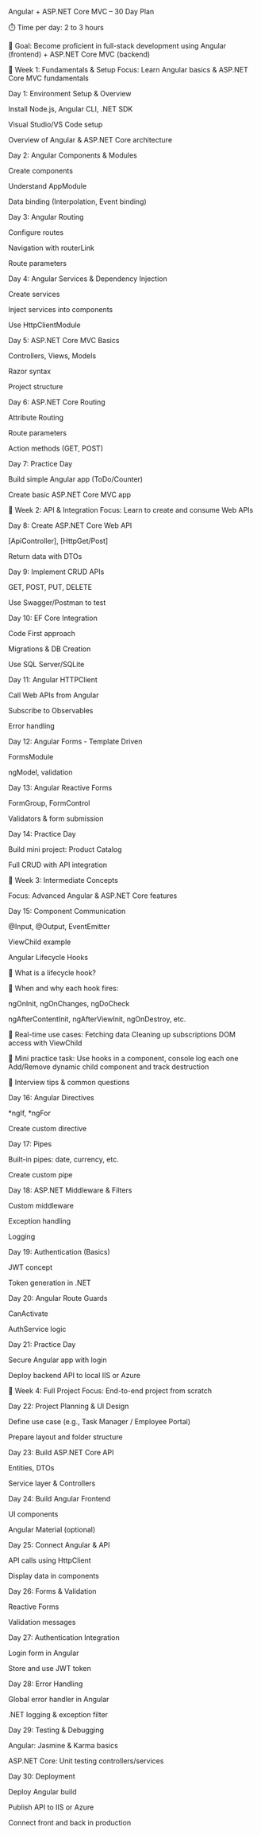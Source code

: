  Angular + ASP.NET Core MVC – 30 Day Plan
 
⏱️ Time per day: 2 to 3 hours

🎯 Goal: Become proficient in full-stack development using Angular (frontend) + ASP.NET Core MVC (backend)

🔹 Week 1: Fundamentals & Setup
Focus: Learn Angular basics & ASP.NET Core MVC fundamentals

Day 1: Environment Setup & Overview

Install Node.js, Angular CLI, .NET SDK

Visual Studio/VS Code setup

Overview of Angular & ASP.NET Core architecture

Day 2: Angular Components & Modules

Create components

Understand AppModule

Data binding (Interpolation, Event binding)

Day 3: Angular Routing

Configure routes

Navigation with routerLink

Route parameters

Day 4: Angular Services & Dependency Injection

Create services

Inject services into components

Use HttpClientModule

Day 5: ASP.NET Core MVC Basics

Controllers, Views, Models

Razor syntax

Project structure

Day 6: ASP.NET Core Routing

Attribute Routing

Route parameters

Action methods (GET, POST)

Day 7: Practice Day

Build simple Angular app (ToDo/Counter)

Create basic ASP.NET Core MVC app

🔹 Week 2: API & Integration
Focus: Learn to create and consume Web APIs

Day 8: Create ASP.NET Core Web API

[ApiController], [HttpGet/Post]

Return data with DTOs

Day 9: Implement CRUD APIs

GET, POST, PUT, DELETE

Use Swagger/Postman to test

Day 10: EF Core Integration

Code First approach

Migrations & DB Creation

Use SQL Server/SQLite

Day 11: Angular HTTPClient

Call Web APIs from Angular

Subscribe to Observables

Error handling

Day 12: Angular Forms - Template Driven

FormsModule

ngModel, validation

Day 13: Angular Reactive Forms

FormGroup, FormControl

Validators & form submission

Day 14: Practice Day

Build mini project: Product Catalog

Full CRUD with API integration

🔹 Week 3: Intermediate Concepts

Focus: Advanced Angular & ASP.NET Core features

Day 15: Component Communication

@Input, @Output, EventEmitter

ViewChild example

Angular Lifecycle Hooks

🔹 What is a lifecycle hook?

🔹 When and why each hook fires:

ngOnInit, ngOnChanges, ngDoCheck

ngAfterContentInit, ngAfterViewInit, ngOnDestroy, etc.


🔹 Real-time use cases:
Fetching data
Cleaning up subscriptions
DOM access with ViewChild

🔹 Mini practice task:
Use hooks in a component, console log each one
Add/Remove dynamic child component and track destruction

🔹 Interview tips & common questions

Day 16: Angular Directives

*ngIf, *ngFor

Create custom directive

Day 17: Pipes

Built-in pipes: date, currency, etc.

Create custom pipe

Day 18: ASP.NET Middleware & Filters

Custom middleware

Exception handling

Logging

Day 19: Authentication (Basics)

JWT concept

Token generation in .NET

Day 20: Angular Route Guards

CanActivate

AuthService logic

Day 21: Practice Day

Secure Angular app with login

Deploy backend API to local IIS or Azure

🔹 Week 4: Full Project
Focus: End-to-end project from scratch

Day 22: Project Planning & UI Design

Define use case (e.g., Task Manager / Employee Portal)

Prepare layout and folder structure

Day 23: Build ASP.NET Core API

Entities, DTOs

Service layer & Controllers

Day 24: Build Angular Frontend

UI components

Angular Material (optional)

Day 25: Connect Angular & API

API calls using HttpClient

Display data in components

Day 26: Forms & Validation

Reactive Forms

Validation messages

Day 27: Authentication Integration

Login form in Angular

Store and use JWT token

Day 28: Error Handling

Global error handler in Angular

.NET logging & exception filter

Day 29: Testing & Debugging

Angular: Jasmine & Karma basics

ASP.NET Core: Unit testing controllers/services

Day 30: Deployment

Deploy Angular build

Publish API to IIS or Azure

Connect front and back in production

